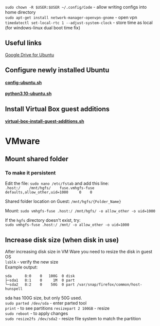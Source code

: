 `sudo chown -R $USER:$USER ~/.config/Code` - allow writing configs into home directory  
`sudo apt-get install network-manager-openvpn-gnome` - open vpn  
`timedatectl set-local-rtc 1 --adjust-system-clock` - store time as local (for windows-linux dual boot time fix)

## Useful links

[Google Drive for Ubuntu](https://linuxconfig.org/google-drive-on-ubuntu-18-04-bionic-beaver-linux)

## Configure newly installed Ubuntu

#### [config-ubuntu.sh](./config-ubuntu.sh)

#### [python3.10-ubuntu.sh](./python3.10-ubuntu.sh)

## Install Virtual Box guest additions

#### [virtual-box-install-guest-additions.sh](./virtual-box-install-guest-additions.sh)


# VMware
## Mount shared folder
### To make it persistent

Edit the file: `sudo nano /etc/fstab` and add this line:  
`.host:/    /mnt/hgfs/    fuse.vmhgfs-fuse    defaults,allow_other,uid=1000     0    0`

Shared folder location on Guest: `/mnt/hgfs/{Folder_Name}`

Mount: `sudo vmhgfs-fuse .host:/ /mnt/hgfs/ -o allow_other -o uid=1000`

If the `hgfs` directory doesn't exist, try:  
`sudo vmhgfs-fuse .host:/ /mnt/ -o allow_other -o uid=1000`

## Increase disk size (when disk in use)
After increasing disk size in VM Ware you need to resize the disk in guest OS  
`lsblk` - verify the new size  
Example output:  
```
sda      8:0    0   100G  0 disk 
├─sda1   8:1    0     1M  0 part 
└─sda2   8:2    0    50G  0 part /var/snap/firefox/common/host-hunspell
```  
sda has 100G size, but only 50G used.  
`sudo parted /dev/sda` - enter parted tool  
`print` - to see partitions
`resizepart 2 100GB` - resize  
`sudo reboot` - to apply changes  
`sudo resize2fs /dev/sda2` - resize file system to match the partition  




